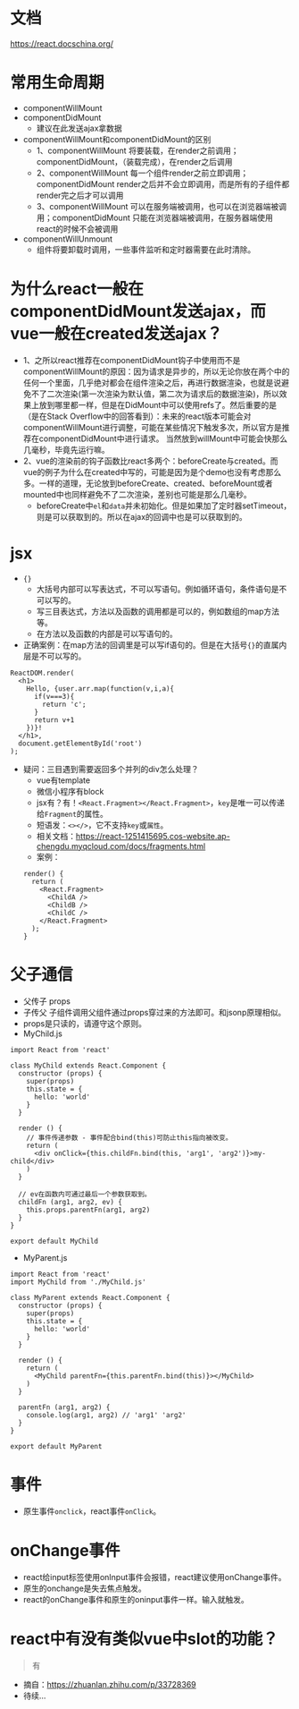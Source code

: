 # 文档
https://react.docschina.org/

# 常用生命周期
* componentWillMount
* componentDidMount
    - 建议在此发送ajax拿数据
* componentWillMount和componentDidMount的区别
    - 1、componentWillMount  将要装载，在render之前调用；componentDidMount，（装载完成），在render之后调用
    - 2、componentWillMount  每一个组件render之前立即调用；componentDidMount  render之后并不会立即调用，而是所有的子组件都render完之后才可以调用
    - 3、componentWillMount  可以在服务端被调用，也可以在浏览器端被调用；componentDidMount  只能在浏览器端被调用，在服务器端使用react的时候不会被调用
* componentWillUnmount
    - 组件将要卸载时调用，一些事件监听和定时器需要在此时清除。

# 为什么react一般在componentDidMount发送ajax，而vue一般在created发送ajax？
* 1、之所以react推荐在componentDidMount钩子中使用而不是componentWillMount的原因：因为请求是异步的，所以无论你放在两个中的任何一个里面，几乎绝对都会在组件渲染之后，再进行数据渲染，也就是说避免不了二次渲染(第一次渲染为默认值，第二次为请求后的数据渲染)，所以效果上放到哪里都一样，但是在DidMount中可以使用refs了。然后重要的是（是在Stack Overflow中的回答看到）：未来的react版本可能会对componentWillMount进行调整，可能在某些情况下触发多次，所以官方是推荐在componentDidMount中进行请求。 当然放到willMount中可能会快那么几毫秒，毕竟先运行嘛。
* 2、vue的渲染前的钩子函数比react多两个：beforeCreate与created。而vue的例子为什么在created中写的，可能是因为是个demo也没有考虑那么多。一样的道理，无论放到beforeCreate、created、beforeMount或者mounted中也同样避免不了二次渲染，差别也可能是那么几毫秒。
    - beforeCreate中```el```和```data```并未初始化。但是如果加了定时器setTimeout，则是可以获取到的。所以在ajax的回调中也是可以获取到的。

# jsx
* ```{}```
    - 大括号内部可以写表达式，不可以写语句。例如循环语句，条件语句是不可以写的。
    - 写三目表达式，方法以及函数的调用都是可以的，例如数组的map方法等。
    - 在方法以及函数的内部是可以写语句的。
* 正确案例：在map方法的回调里是可以写if语句的。但是在大括号```{}```的直属内层是不可以写的。
```
ReactDOM.render(
  <h1>
    Hello, {user.arr.map(function(v,i,a){
      if(v===3){
        return 'c';
      }
      return v+1
    })}!
  </h1>,
  document.getElementById('root')
);
```
* 疑问：三目遇到需要返回多个并列的div怎么处理？
    - vue有template
    - 微信小程序有block
    - jsx有？有！`<React.Fragment></React.Fragment>`，`key`是唯一可以传递给`Fragment`的属性。
    - 短语发：`<></>`，它不支持`key`或`属性`。
    - 相关文档：https://react-1251415695.cos-website.ap-chengdu.myqcloud.com/docs/fragments.html
    - 案例：
    ```
    render() {
      return (
        <React.Fragment>
          <ChildA />
          <ChildB />
          <ChildC />
        </React.Fragment>
      );
    }
    ```

# 父子通信
* 父传子 props
* 子传父 子组件调用父组件通过props穿过来的方法即可。和jsonp原理相似。
* props是只读的，请遵守这个原则。
* MyChild.js
```
import React from 'react'

class MyChild extends React.Component {
  constructor (props) {
    super(props)
    this.state = {
      hello: 'world'
    }
  }

  render () {
    // 事件传递参数 - 事件配合bind(this)可防止this指向被改变。
    return (
      <div onClick={this.childFn.bind(this, 'arg1', 'arg2')}>my-child</div>
    )
  }

  // ev在函数内可通过最后一个参数获取到。
  childFn (arg1, arg2, ev) {
    this.props.parentFn(arg1, arg2)
  }
}

export default MyChild
```
* MyParent.js
```
import React from 'react'
import MyChild from './MyChild.js'

class MyParent extends React.Component {
  constructor (props) {
    super(props)
    this.state = {
      hello: 'world'
    }
  }

  render () {
    return (
      <MyChild parentFn={this.parentFn.bind(this)}></MyChild>
    )
  }

  parentFn (arg1, arg2) {
    console.log(arg1, arg2) // 'arg1' 'arg2'
  }
}

export default MyParent
```

# 事件
* 原生事件```onclick```，react事件```onClick```。

# onChange事件
* react给input标签使用onInput事件会报错，react建议使用onChange事件。
* 原生的onchange是失去焦点触发。
* react的onChange事件和原生的oninput事件一样。输入就触发。

# react中有没有类似vue中slot的功能？
> 有
* 摘自：https://zhuanlan.zhihu.com/p/33728369
* 待续...
